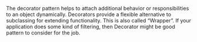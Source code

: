 The decorator pattern helps to attach additional behavior or responsibilities to an object dynamically. Decorators provide a flexible alternative to subclassing for extending functionality. This is also called “Wrapper”. If your application does some kind of filtering, then Decorator might be good pattern to consider for the job.
